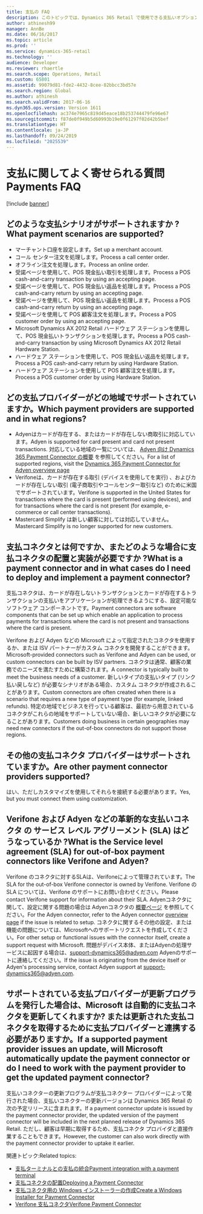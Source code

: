 ```yaml
---
title: 支払の FAQ
description: このトピックでは、Dynamics 365 Retail で使用できる支払いオプションについて説明します。
author: athinesh99
manager: AnnBe
ms.date: 06/16/2017
ms.topic: article
ms.prod: ''
ms.service: dynamics-365-retail
ms.technology: ''
audience: Developer
ms.reviewer: rhaertle
ms.search.scope: Operations, Retail
ms.custom: 65801
ms.assetid: 99079d81-fde2-4432-8cee-82bbcc3bd57e
ms.search.region: Global
ms.author: athinesh
ms.search.validFrom: 2017-06-16
ms.dyn365.ops.version: Version 1611
ms.openlocfilehash: ac374e7965c819d45eace18b253744479fe96e67
ms.sourcegitcommit: f87de0f949b5d60993b19e0f61297f02d42b5bef
ms.translationtype: HT
ms.contentlocale: ja-JP
ms.lasthandoff: 09/24/2019
ms.locfileid: "2025539"
---
```

# <a name="payments-faq"></a><span data-ttu-id="47caa-103">支払に関してよく寄せられる質問</span><span class="sxs-lookup"><span data-stu-id="47caa-103">Payments FAQ</span></span>

[!include [banner](../../includes/banner.md)]

## <a name="what-payment-scenarios-are-supported"></a><span data-ttu-id="47caa-104">どのような支払シナリオがサポートされますか ?</span><span class="sxs-lookup"><span data-stu-id="47caa-104">What payment scenarios are supported?</span></span>
- <span data-ttu-id="47caa-105">マーチャント口座を設定します。</span><span class="sxs-lookup"><span data-stu-id="47caa-105">Set up a merchant account.</span></span>
- <span data-ttu-id="47caa-106">コール センター注文を処理します。</span><span class="sxs-lookup"><span data-stu-id="47caa-106">Process a call center order.</span></span>
- <span data-ttu-id="47caa-107">オフライン注文を処理します。</span><span class="sxs-lookup"><span data-stu-id="47caa-107">Process an online order.</span></span>
- <span data-ttu-id="47caa-108">受諾ページを使用して、POS 現金払い取引を処理します。</span><span class="sxs-lookup"><span data-stu-id="47caa-108">Process a POS cash-and-carry transaction by using an accepting page.</span></span>
- <span data-ttu-id="47caa-109">受諾ページを使用して、POS 現金払い返品を処理します。</span><span class="sxs-lookup"><span data-stu-id="47caa-109">Process a POS cash-and-carry return by using an accepting page.</span></span>
- <span data-ttu-id="47caa-110">受諾ページを使用して、POS 現金払い返品を処理します。</span><span class="sxs-lookup"><span data-stu-id="47caa-110">Process a POS cash-and-carry return by using an accepting page.</span></span>
- <span data-ttu-id="47caa-111">受諾ページを使用して POS 顧客注文を処理します。</span><span class="sxs-lookup"><span data-stu-id="47caa-111">Process a POS customer order by using an accepting page.</span></span>
- <span data-ttu-id="47caa-112">Microsoft Dynamics AX 2012 Retail ハードウェア ステーションを使用して、POS 現金払いトランザクションを処理します。</span><span class="sxs-lookup"><span data-stu-id="47caa-112">Process a POS cash-and-carry transaction by using Microsoft Dynamics AX 2012 Retail Hardware Station.</span></span>
- <span data-ttu-id="47caa-113">ハードウェア ステーションを使用して、POS 現金払い返品を処理します。</span><span class="sxs-lookup"><span data-stu-id="47caa-113">Process a POS cash-and-carry return by using Hardware Station.</span></span>
- <span data-ttu-id="47caa-114">ハードウェア ステーションを使用して POS 顧客注文を処理します。</span><span class="sxs-lookup"><span data-stu-id="47caa-114">Process a POS customer order by using Hardware Station.</span></span>

        
## <a name="which-payment-providers-are-supported-and-in-what-regions"></a><span data-ttu-id="47caa-115">どの支払プロバイダーがどの地域でサポートされていますか。</span><span class="sxs-lookup"><span data-stu-id="47caa-115">Which payment providers are supported and in what regions?</span></span>
- <span data-ttu-id="47caa-116">Adyenはカードが存在する、またはカードが存在しない商取引に対応しています。</span><span class="sxs-lookup"><span data-stu-id="47caa-116">Adyen is supported for card present and card not present transactions.</span></span> <span data-ttu-id="47caa-117">対応している地域の一覧については、 [Adyen 向け Dynamics 365 Payment Connector の概要](https://docs.microsoft.com/dynamics365/unified-operations/retail/dev-itpro/adyen-connector?tabs=8-1-3) を参照してください。</span><span class="sxs-lookup"><span data-stu-id="47caa-117">For a list of supported regions, visit the [Dynamics 365 Payment Connector for Adyen overview page](https://docs.microsoft.com/dynamics365/unified-operations/retail/dev-itpro/adyen-connector?tabs=8-1-3)</span></span>
- <span data-ttu-id="47caa-118">Verifoneは、カードが存在する取引 (デバイスを使用してを実行) 、およびカードが存在しない取引 (電子商取引やコールセンター取引など) のために米国でサポートされています。</span><span class="sxs-lookup"><span data-stu-id="47caa-118">Verifone is supported in the United States for transactions where the card is present (performed using devices), and for transactions where the card is not present (for example, e-commerce or call center transactions).</span></span>
- <span data-ttu-id="47caa-119">Mastercard Simplify は新しい顧客に対しては対応していません。</span><span class="sxs-lookup"><span data-stu-id="47caa-119">Mastercard Simplify is no longer supported for new customers.</span></span>


## <a name="what-is-a-payment-connector-and-in-what-cases-do-i-need-to-deploy-and-implement-a-payment-connector"></a><span data-ttu-id="47caa-120">支払コネクタとは何ですか、またどのような場合に支払コネクタの配置と実装が必要ですか ?</span><span class="sxs-lookup"><span data-stu-id="47caa-120">What is a payment connector and in what cases do I need to deploy and implement a payment connector?</span></span>
<span data-ttu-id="47caa-121">支払コネクタは、カードが存在しないトランザクションとカードが存在するトランザクションの支払いをアプリケーションが処理できるようにする、設定可能なソフトウェア コンポーネントです。</span><span class="sxs-lookup"><span data-stu-id="47caa-121">Payment connectors are software components that can be set up which enable an application to process payments for transactions where the card is not present and transactions where the card is present.</span></span>

<span data-ttu-id="47caa-122">Verifone および Adyen などの Microsoft によって指定されたコネクタを使用するか、または ISV パートナーがカスタム コネクタを開発することができます。</span><span class="sxs-lookup"><span data-stu-id="47caa-122">Microsoft-provided connectors such as Verifone and Adyen can be used, or custom connectors can be built by ISV partners.</span></span> <span data-ttu-id="47caa-123">コネクタは通常、顧客の業務でのニーズを満たすために構築されます。</span><span class="sxs-lookup"><span data-stu-id="47caa-123">A connector is typically built to meet the business needs of a customer.</span></span> <span data-ttu-id="47caa-124">新しいタイプの支払いタイプ (リンク払い戻しなど) が必要なシナリオがある場合、カスタム コネクタが作成されることがあります。</span><span class="sxs-lookup"><span data-stu-id="47caa-124">Custom connectors are often created when there is a scenario that requires a new type of payment type (for example, linked refunds).</span></span> <span data-ttu-id="47caa-125">特定の地域でビジネスを行っている顧客は、最初から用意されているコネクタがこれらの地域をサポートしていない場合、新しいコネクタが必要になることがあります。</span><span class="sxs-lookup"><span data-stu-id="47caa-125">Customers doing business in certain geographies may need new connectors if the out-of-box connectors do not support those regions.</span></span>
          
## <a name="are-other-payment-connector-providers-supported"></a><span data-ttu-id="47caa-126">その他の支払コネクタ プロバイダーはサポートされていますか。</span><span class="sxs-lookup"><span data-stu-id="47caa-126">Are other payment connector providers supported?</span></span>
<span data-ttu-id="47caa-127">はい、ただしカスタマイズを使用してそれらを接続する必要があります。</span><span class="sxs-lookup"><span data-stu-id="47caa-127">Yes, but you must connect them using customization.</span></span>

## <a name="what-is-the-service-level-agreement-sla-for-out-of-box-payment-connectors-like-verifone-and-adyen"></a><span data-ttu-id="47caa-128">Verifone および Adyen などの革新的な支払いコネクタ の サービス レベル アグリーメント (SLA) はどうなっているか ?</span><span class="sxs-lookup"><span data-stu-id="47caa-128">What is the Service level agreement (SLA) for out-of-box payment connectors like Verifone and Adyen?</span></span>
<span data-ttu-id="47caa-129">Verifone のコネクタに対するSLAは、Verifoneによって管理されています。</span><span class="sxs-lookup"><span data-stu-id="47caa-129">The SLA for the out-of-box Verifone connector is owned by Verifone.</span></span> <span data-ttu-id="47caa-130">Verifone の SLA については、Verifone のサポートにお問い合わせください。</span><span class="sxs-lookup"><span data-stu-id="47caa-130">Please contact Verifone support for information about their SLA.</span></span> <span data-ttu-id="47caa-131">Adyenコネクタに関して、設定に関する問題の場合は Adyenコネクタの [概要ページ](https://docs.microsoft.com/dynamics365/unified-operations/retail/dev-itpro/adyen-connector?tabs=8-1-3) を参照してください。</span><span class="sxs-lookup"><span data-stu-id="47caa-131">For the Adyen connector, refer to the Adyen connector [overview page](https://docs.microsoft.com/dynamics365/unified-operations/retail/dev-itpro/adyen-connector?tabs=8-1-3) if the issue is related to setup.</span></span> <span data-ttu-id="47caa-132">コネクタに関するその他の設定、または機能の問題については、Microsoftへのサポートリクエストを作成してください。</span><span class="sxs-lookup"><span data-stu-id="47caa-132">For other setup or functional issues with the connector itself, create a support request with Microsoft.</span></span> <span data-ttu-id="47caa-133">問題がデバイス本体、またはAdyenの処理サービスに起因する場合は、support-dynamics365@adyen.com Adyenのサポートに連絡してください。</span><span class="sxs-lookup"><span data-stu-id="47caa-133">If the issue is originating from the device itself or Adyen's processing service, contact Adyen support at support-dynamics365@adyen.com.</span></span> 
        
## <a name="if-a-supported-payment-provider-issues-an-update-will-microsoft-automatically-update-the-payment-connector-or-do-i-need-to-work-with-the-payment-provider-to-get-the-updated-payment-connector"></a><span data-ttu-id="47caa-134">サポートされている支払プロバイダーが更新プログラムを発行した場合は、Microsoft は自動的に支払コネクタを更新してくれますか? または更新された支払コネクタを取得するために支払プロバイダーと連携する必要がありますか。</span><span class="sxs-lookup"><span data-stu-id="47caa-134">If a supported payment provider issues an update, will Microsoft automatically update the payment connector or do I need to work with the payment provider to get the updated payment connector?</span></span>
<span data-ttu-id="47caa-135">支払いコネクターの更新プログラムが支払コネクター プロバイダーによって発行された場合、支払いコネクターの更新バージョンは Dynamics 365 Retail の次の予定リリースに含まれます。</span><span class="sxs-lookup"><span data-stu-id="47caa-135">If a payment connector update is issued by the payment connector provider, the updated version of the payment connector will be included in the next planned release of Dynamics 365 Retail.</span></span> <span data-ttu-id="47caa-136">ただし、顧客は早期に取得するため、支払コネクタ プロバイダと直接作業することもできます。</span><span class="sxs-lookup"><span data-stu-id="47caa-136">However, the customer can also work directly with the payment connector provider to uptake it earlier.</span></span>

        
<span data-ttu-id="47caa-137">関連トピック:</span><span class="sxs-lookup"><span data-stu-id="47caa-137">Related topics:</span></span> 
- [<span data-ttu-id="47caa-138">支払ターミナルとの支払の統合</span><span class="sxs-lookup"><span data-stu-id="47caa-138">Payment integration with a payment terminal</span></span>](end-to-end-payment-extension.md)
- [<span data-ttu-id="47caa-139">支払コネクタの配置</span><span class="sxs-lookup"><span data-stu-id="47caa-139">Deploying a Payment Connector</span></span>](deploy-payment-connector.md)
- [<span data-ttu-id="47caa-140">支払コネクタ用の Windows インストーラーの作成</span><span class="sxs-lookup"><span data-stu-id="47caa-140">Create a Windows Installer for Payment Connector</span></span>](create-windows-installer-payment-connector.md)
- [<span data-ttu-id="47caa-141">Verifone 支払コネクタ</span><span class="sxs-lookup"><span data-stu-id="47caa-141">Verifone Payment Connector</span></span>](https://dynamics.verifone.com/repo/)

